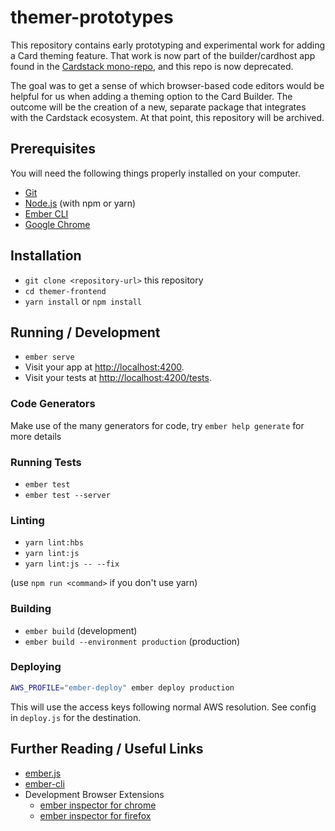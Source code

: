 # themer-prototypes

This repository contains early prototyping and experimental work for adding a Card theming feature. That work is now part of the builder/cardhost app found in the [Cardstack mono-repo](https://github.com/cardstack/cardstack), and this repo is now deprecated.

The goal was to get a sense of which browser-based code editors would be helpful for us when adding a theming option to the Card Builder.
The outcome will be the creation of a new, separate package that integrates with the Cardstack ecosystem.
At that point, this repository will be archived.

## Prerequisites

You will need the following things properly installed on your computer.

* [Git](https://git-scm.com/)
* [Node.js](https://nodejs.org/) (with npm or yarn)
* [Ember CLI](https://ember-cli.com/)
* [Google Chrome](https://google.com/chrome/)

## Installation

* `git clone <repository-url>` this repository
* `cd themer-frontend`
* `yarn install` or `npm install`

## Running / Development

* `ember serve`
* Visit your app at [http://localhost:4200](http://localhost:4200).
* Visit your tests at [http://localhost:4200/tests](http://localhost:4200/tests).

### Code Generators

Make use of the many generators for code, try `ember help generate` for more details

### Running Tests

* `ember test`
* `ember test --server`

### Linting

* `yarn lint:hbs`
* `yarn lint:js`
* `yarn lint:js -- --fix`

(use `npm run <command>` if you don't use yarn)

### Building

* `ember build` (development)
* `ember build --environment production` (production)

### Deploying

```sh
AWS_PROFILE="ember-deploy" ember deploy production
```

This will use the access keys following normal AWS resolution.
See config in `deploy.js` for the destination.

## Further Reading / Useful Links

* [ember.js](https://emberjs.com/)
* [ember-cli](https://ember-cli.com/)
* Development Browser Extensions
  * [ember inspector for chrome](https://chrome.google.com/webstore/detail/ember-inspector/bmdblncegkenkacieihfhpjfppoconhi)
  * [ember inspector for firefox](https://addons.mozilla.org/en-US/firefox/addon/ember-inspector/)
